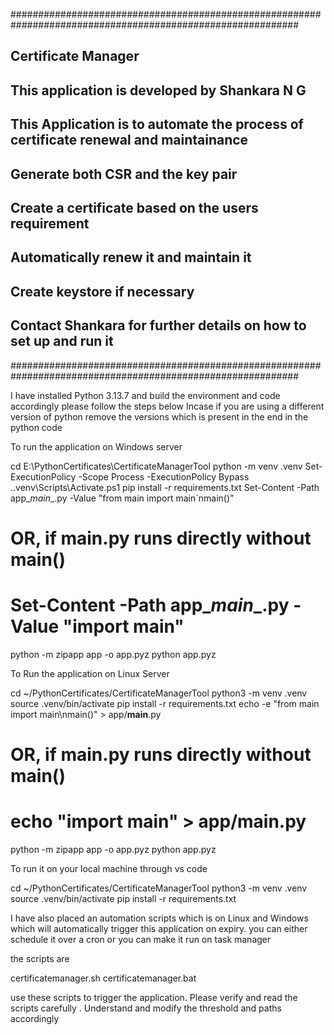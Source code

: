 ############################################################################################################
##                                 Certificate Manager                                                    ##
##                                                                                                        ##
## This application is developed by Shankara N G                                                          ##
## This Application is to automate the process of certificate renewal and maintainance                    ##
## Generate both CSR and the key pair                                                                     ##
## Create a certificate based on the users requirement                                                    ##
## Automatically renew it and maintain it                                                                 ##
## Create keystore if necessary                                                                           ##
## Contact Shankara for further details on how to set up and run it                                       ##
############################################################################################################

I have installed Python 3.13.7 and build the environment and code accordingly please follow the steps below
Incase if you are using a different version of python remove the versions which is present in the end in the python code

To run the application on Windows server

cd E:\PythonCertificates\CertificateManagerTool
python -m venv .venv
Set-ExecutionPolicy -Scope Process -ExecutionPolicy Bypass
.\.venv\Scripts\Activate.ps1
pip install -r requirements.txt
Set-Content -Path app\__main__.py -Value "from main import main`nmain()"
# OR, if main.py runs directly without main()
# Set-Content -Path app\__main__.py -Value "import main"
python -m zipapp app -o app.pyz
python app.pyz


To Run the application on Linux Server

cd ~/PythonCertificates/CertificateManagerTool
python3 -m venv .venv
source .venv/bin/activate
pip install -r requirements.txt
echo -e "from main import main\nmain()" > app/__main__.py
# OR, if main.py runs directly without main()
# echo "import main" > app/__main__.py
python -m zipapp app -o app.pyz
python app.pyz

To run it on your local machine through vs code

cd ~/PythonCertificates/CertificateManagerTool
python3 -m venv .venv
source .venv/bin/activate
pip install -r requirements.txt


I have also placed an automation scripts which is on Linux and Windows which will automatically trigger this
application on expiry. you can either schedule it over a cron or you can make it run on task manager

the scripts are

certificatemanager.sh
certificatemanager.bat

use these scripts to trigger the application. Please verify and read the scripts carefully . Understand and modify the threshold and paths accordingly
